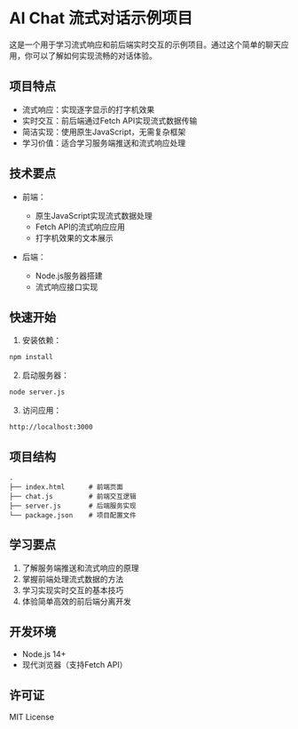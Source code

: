 # AI Chat 流式对话示例项目

这是一个用于学习流式响应和前后端实时交互的示例项目。通过这个简单的聊天应用，你可以了解如何实现流畅的对话体验。

## 项目特点

- 流式响应：实现逐字显示的打字机效果
- 实时交互：前后端通过Fetch API实现流式数据传输
- 简洁实现：使用原生JavaScript，无需复杂框架
- 学习价值：适合学习服务端推送和流式响应处理

## 技术要点

- 前端：
  - 原生JavaScript实现流式数据处理
  - Fetch API的流式响应应用
  - 打字机效果的文本展示

- 后端：
  - Node.js服务器搭建
  - 流式响应接口实现

## 快速开始

1. 安装依赖：
```bash
npm install
```

2. 启动服务器：
```bash
node server.js
```

3. 访问应用：
```
http://localhost:3000
```

## 项目结构

```
.
├── index.html      # 前端页面
├── chat.js         # 前端交互逻辑
├── server.js       # 后端服务实现
└── package.json    # 项目配置文件
```

## 学习要点

1. 了解服务端推送和流式响应的原理
2. 掌握前端处理流式数据的方法
3. 学习实现实时交互的基本技巧
4. 体验简单高效的前后端分离开发

## 开发环境

- Node.js 14+
- 现代浏览器（支持Fetch API）

## 许可证

MIT License